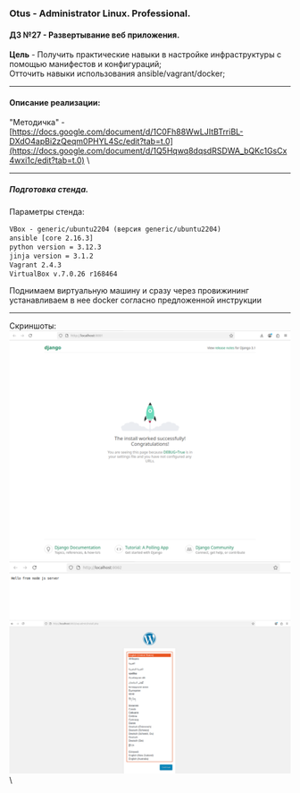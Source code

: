 ### **Otus - Administrator Linux. Professional.**  
#### **ДЗ №27 - Развертывание веб приложения.**  
**Цель** - Получить практические навыки в настройке инфраструктуры с помощью манифестов и конфигураций;\
Отточить навыки использования ansible/vagrant/docker;

****
#### **Описание реализации:**  
"Методичка" - [https://docs.google.com/document/d/1C0Fh88WwLJItBTrriBL-DXdO4apBi2zQeqm0PHYL4Sc/edit?tab=t.0](https://docs.google.com/document/d/1Q5Hqwq8dqsdRSDWA_bQKc1GsCx4wxi1c/edit?tab=t.0) \

***
##### Подготовка стенда.
Параметры стенда:
```
VBox - generic/ubuntu2204 (версия generic/ubuntu2204)
ansible [core 2.16.3]
python version = 3.12.3
jinja version = 3.1.2
Vagrant 2.4.3
VirtualBox v.7.0.26 r168464
```
Поднимаем виртуальную машину и сразу через провижининг устанавливаем в нее docker согласно предложенной инструкции 

***
Скриншоты:\
![8081](https://github.com/YuP26/O_HT/blob/main/oht27-web/screens/8081.png)\
![8082](https://github.com/YuP26/O_HT/blob/main/oht27-web/screens/8082.png)\
![8083](https://github.com/YuP26/O_HT/blob/main/oht27-web/screens/8083.png)\
